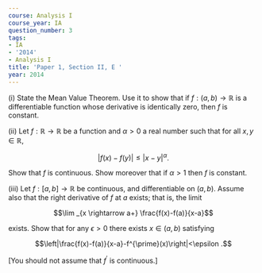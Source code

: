 ```yaml
---
course: Analysis I
course_year: IA
question_number: 3
tags:
- IA
- '2014'
- Analysis I
title: 'Paper 1, Section II, E '
year: 2014
---
```




(i) State the Mean Value Theorem. Use it to show that if $f:(a, b) \rightarrow \mathbb{R}$ is a differentiable function whose derivative is identically zero, then $f$ is constant.

(ii) Let $f: \mathbb{R} \rightarrow \mathbb{R}$ be a function and $\alpha>0$ a real number such that for all $x, y \in \mathbb{R}$,

$$|f(x)-f(y)| \leqslant|x-y|^{\alpha} .$$

Show that $f$ is continuous. Show moreover that if $\alpha>1$ then $f$ is constant.

(iii) Let $f:[a, b] \rightarrow \mathbb{R}$ be continuous, and differentiable on $(a, b)$. Assume also that the right derivative of $f$ at $a$ exists; that is, the limit

$$\lim _{x \rightarrow a+} \frac{f(x)-f(a)}{x-a}$$

exists. Show that for any $\epsilon>0$ there exists $x \in(a, b)$ satisfying

$$\left|\frac{f(x)-f(a)}{x-a}-f^{\prime}(x)\right|<\epsilon .$$

[You should not assume that $f^{\prime}$ is continuous.]